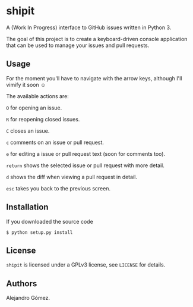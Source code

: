 # shipit

A (Work In Progress) interface to GitHub issues written in Python 3.

The goal of this project is to create a keyboard-driven console application
that can be used to manage your issues and pull requests.

## Usage

For the moment you'll have to navigate with the arrow keys, although I'll
vimify it soon ☺

The available actions are:

`O` for opening an issue.

`R` for reopening closed issues.

`C` closes an issue.

`c` comments on an issue or pull request.

`e` for editing a issue or pull request text (soon for comments too).

`return` shows the selected issue or pull request with more detail.

`d` shows the diff when viewing a pull request in detail.

`esc` takes you back to the previous screen.

## Installation

If you downloaded the source code

    $ python setup.py install


## License

`shipit` is licensed under a GPLv3 license, see `LICENSE` for details.

## Authors

Alejandro Gómez.
